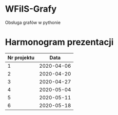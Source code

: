 # WFiIS-Grafy
Obsługa grafów w pythonie

# Harmonogram prezentacji
Nr projektu | Data
--- | ---
1 | 2020-04-06
2 | 2020-04-20
3 | 2020-04-27
4 | 2020-05-04
5 | 2020-05-11
6 | 2020-05-18
